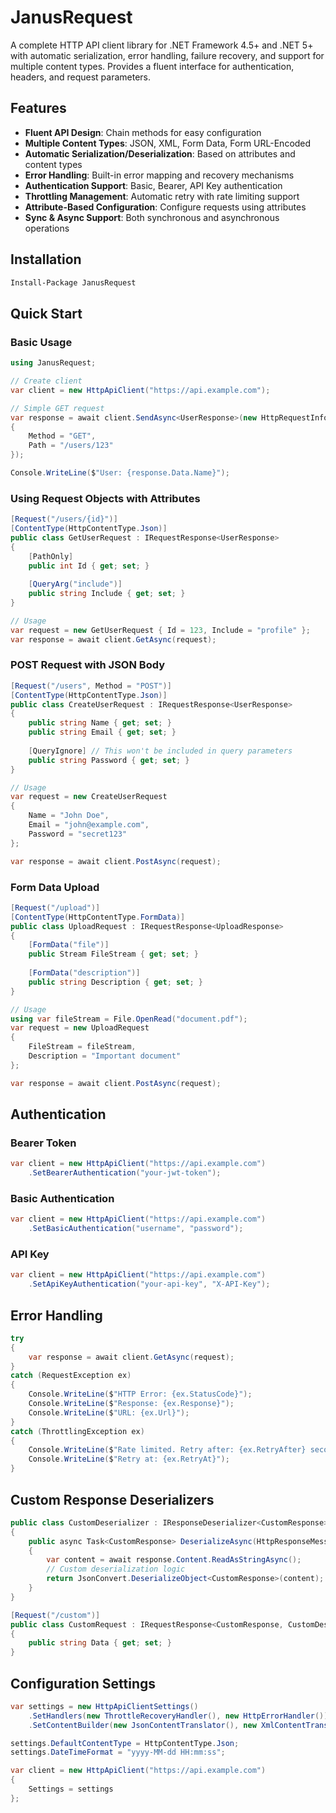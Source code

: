 # JanusRequest

A complete HTTP API client library for .NET Framework 4.5+ and .NET 5+ with automatic serialization, error handling, failure recovery, and support for multiple content types. Provides a fluent interface for authentication, headers, and request parameters.

## Features

- **Fluent API Design**: Chain methods for easy configuration
- **Multiple Content Types**: JSON, XML, Form Data, Form URL-Encoded
- **Automatic Serialization/Deserialization**: Based on attributes and content types
- **Error Handling**: Built-in error mapping and recovery mechanisms
- **Authentication Support**: Basic, Bearer, API Key authentication
- **Throttling Management**: Automatic retry with rate limiting support
- **Attribute-Based Configuration**: Configure requests using attributes
- **Sync & Async Support**: Both synchronous and asynchronous operations

## Installation

```bash
Install-Package JanusRequest
```

## Quick Start

### Basic Usage

```csharp
using JanusRequest;

// Create client
var client = new HttpApiClient("https://api.example.com");

// Simple GET request
var response = await client.SendAsync<UserResponse>(new HttpRequestInfo 
{
    Method = "GET",
    Path = "/users/123"
});

Console.WriteLine($"User: {response.Data.Name}");
```

### Using Request Objects with Attributes

```csharp
[Request("/users/{id}")]
[ContentType(HttpContentType.Json)]
public class GetUserRequest : IRequestResponse<UserResponse>
{
    [PathOnly]
    public int Id { get; set; }
    
    [QueryArg("include")]
    public string Include { get; set; }
}

// Usage
var request = new GetUserRequest { Id = 123, Include = "profile" };
var response = await client.GetAsync(request);
```

### POST Request with JSON Body

```csharp
[Request("/users", Method = "POST")]
[ContentType(HttpContentType.Json)]
public class CreateUserRequest : IRequestResponse<UserResponse>
{
    public string Name { get; set; }
    public string Email { get; set; }
    
    [QueryIgnore] // This won't be included in query parameters
    public string Password { get; set; }
}

// Usage
var request = new CreateUserRequest 
{
    Name = "John Doe",
    Email = "john@example.com",
    Password = "secret123"
};

var response = await client.PostAsync(request);
```

### Form Data Upload

```csharp
[Request("/upload")]
[ContentType(HttpContentType.FormData)]
public class UploadRequest : IRequestResponse<UploadResponse>
{
    [FormData("file")]
    public Stream FileStream { get; set; }
    
    [FormData("description")]
    public string Description { get; set; }
}

// Usage
using var fileStream = File.OpenRead("document.pdf");
var request = new UploadRequest 
{
    FileStream = fileStream,
    Description = "Important document"
};

var response = await client.PostAsync(request);
```

## Authentication

### Bearer Token

```csharp
var client = new HttpApiClient("https://api.example.com")
    .SetBearerAuthentication("your-jwt-token");
```

### Basic Authentication

```csharp
var client = new HttpApiClient("https://api.example.com")
    .SetBasicAuthentication("username", "password");
```

### API Key

```csharp
var client = new HttpApiClient("https://api.example.com")
    .SetApiKeyAuthentication("your-api-key", "X-API-Key");
```

## Error Handling

```csharp
try 
{
    var response = await client.GetAsync(request);
}
catch (RequestException ex)
{
    Console.WriteLine($"HTTP Error: {ex.StatusCode}");
    Console.WriteLine($"Response: {ex.Response}");
    Console.WriteLine($"URL: {ex.Url}");
}
catch (ThrottlingException ex)
{
    Console.WriteLine($"Rate limited. Retry after: {ex.RetryAfter} seconds");
    Console.WriteLine($"Retry at: {ex.RetryAt}");
}
```

## Custom Response Deserializers

```csharp
public class CustomDeserializer : IResponseDeserializer<CustomResponse>
{
    public async Task<CustomResponse> DeserializeAsync(HttpResponseMessage response, HttpApiClientSettings settings)
    {
        var content = await response.Content.ReadAsStringAsync();
        // Custom deserialization logic
        return JsonConvert.DeserializeObject<CustomResponse>(content);
    }
}

[Request("/custom")]
public class CustomRequest : IRequestResponse<CustomResponse, CustomDeserializer>
{
    public string Data { get; set; }
}
```

## Configuration Settings

```csharp
var settings = new HttpApiClientSettings()
    .SetHandlers(new ThrottleRecoveryHandler(), new HttpErrorHandler())
    .SetContentBuilder(new JsonContentTranslator(), new XmlContentTranslator());

settings.DefaultContentType = HttpContentType.Json;
settings.DateTimeFormat = "yyyy-MM-dd HH:mm:ss";

var client = new HttpApiClient("https://api.example.com")
{
    Settings = settings
};
```